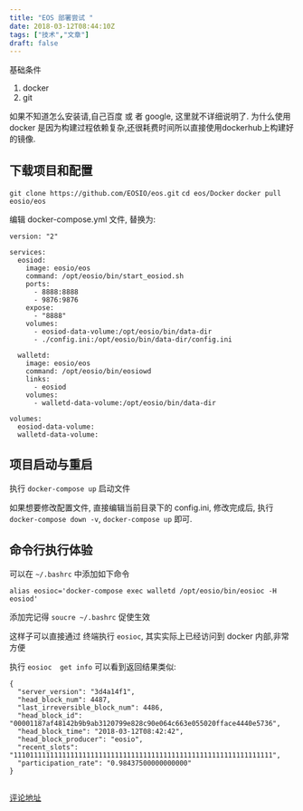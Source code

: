 ```yaml
---
title: "EOS 部署尝试 "
date: 2018-03-12T08:44:10Z
tags: ["技术","文章"]
draft: false
---
```

基础条件

1. docker
2. git

如果不知道怎么安装请,自己百度 或 者 google, 这里就不详细说明了. 为什么使用docker 是因为构建过程依赖复杂,还很耗费时间所以直接使用dockerhub上构建好的镜像.

## 下载项目和配置

`git clone https://github.com/EOSIO/eos.git`
`cd eos/Docker`
`docker pull eosio/eos`

编辑 docker-compose.yml  文件, 替换为:

```
version: "2"

services:
  eosiod:
    image: eosio/eos
    command: /opt/eosio/bin/start_eosiod.sh
    ports:
      - 8888:8888
      - 9876:9876
    expose:
      - "8888"
    volumes:
      - eosiod-data-volume:/opt/eosio/bin/data-dir
      - ./config.ini:/opt/eosio/bin/data-dir/config.ini

  walletd:
    image: eosio/eos
    command: /opt/eosio/bin/eosiowd
    links:
      - eosiod
    volumes:
      - walletd-data-volume:/opt/eosio/bin/data-dir

volumes:
  eosiod-data-volume:
  walletd-data-volume:

```

## 项目启动与重启
执行 `docker-compose up` 启动文件

如果想要修改配置文件, 直接编辑当前目录下的 config.ini, 修改完成后, 执行 ` docker-compose down -v`, `docker-compose up` 即可.

## 命令行执行体验
可以在 `~/.bashrc` 中添加如下命令

`alias eosioc='docker-compose exec walletd /opt/eosio/bin/eosioc -H eosiod'`

添加完记得 `soucre ~/.bashrc` 促使生效

这样子可以直接通过 终端执行 `eosioc`, 其实实际上已经访问到 docker 内部,非常方便

执行 `eosioc  get info`
可以看到返回结果类似:
```
{
  "server_version": "3d4a14f1",
  "head_block_num": 4487,
  "last_irreversible_block_num": 4486,
  "head_block_id": "00001187af48142b9b9ab3120799e828c90e064c663e055020fface4440e5736",
  "head_block_time": "2018-03-12T08:42:42",
  "head_block_producer": "eosio",
  "recent_slots": "1110111111111111111111111111111111111111111111111111111111111111",
  "participation_rate": "0.98437500000000000"
}
```

## 

[评论地址](https://github.com/kaidiren/D6/issues/4)